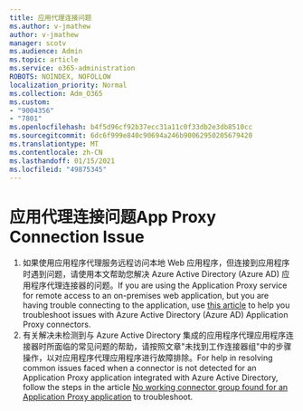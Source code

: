 ```yaml
---
title: 应用代理连接问题
ms.author: v-jmathew
author: v-jmathew
manager: scotv
ms.audience: Admin
ms.topic: article
ms.service: o365-administration
ROBOTS: NOINDEX, NOFOLLOW
localization_priority: Normal
ms.collection: Adm_O365
ms.custom:
- "9004356"
- "7801"
ms.openlocfilehash: b4f5d96cf92b37ecc31a11c0f33db2e3db8510cc
ms.sourcegitcommit: 6dc6f999e840c90694a246b90062950205679420
ms.translationtype: MT
ms.contentlocale: zh-CN
ms.lasthandoff: 01/15/2021
ms.locfileid: "49875345"
---
```

# <a name="app-proxy-connection-issue"></a><span data-ttu-id="9a4b4-102">应用代理连接问题</span><span class="sxs-lookup"><span data-stu-id="9a4b4-102">App Proxy Connection Issue</span></span>

1. <span data-ttu-id="9a4b4-103">如果使用应用程序代理服务远程访问本地 Web 应用程序，但连接到应用程序时遇到问题，请使用本文帮助您解决 Azure Active Directory [](https://docs.microsoft.com/azure/active-directory/manage-apps/application-proxy-debug-connectors) (Azure AD) 应用程序代理连接器的问题。</span><span class="sxs-lookup"><span data-stu-id="9a4b4-103">If you are using the Application Proxy service for remote access to an on-premises web application, but you are having trouble connecting to the application, use [this article](https://docs.microsoft.com/azure/active-directory/manage-apps/application-proxy-debug-connectors) to help you troubleshoot issues with Azure Active Directory (Azure AD) Application Proxy connectors.</span></span>
2. <span data-ttu-id="9a4b4-104">有关解决未检测到与 Azure Active Directory 集成的应用程序代理应用程序连接器时所面临的常见问题的帮助，请按照文章"未找到工作连接器组"[](https://docs.microsoft.com/azure/active-directory/application-proxy-connectivity-no-working-connector)中的步骤操作，以对应用程序代理应用程序进行故障排除。</span><span class="sxs-lookup"><span data-stu-id="9a4b4-104">For help in resolving common issues faced when a connector is not detected for an Application Proxy application integrated with Azure Active Directory, follow the steps in the article [No working connector group found for an Application Proxy application](https://docs.microsoft.com/azure/active-directory/application-proxy-connectivity-no-working-connector) to troubleshoot.</span></span>
